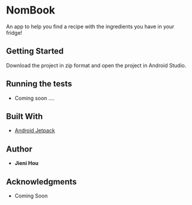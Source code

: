 # NomBook

An app to help you find a recipe with the ingredients you have in your fridge!

## Getting Started

Download the project in zip format and open the project in Android Studio.

## Running the tests

* Coming soon ....

## Built With

* [Android Jetpack](https://developer.android.com/jetpack)

## Author

* **Jieni Hou**

## Acknowledgments

* Coming Soon
